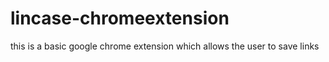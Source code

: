# lincase-chromeextension
this is a basic google chrome extension which allows the user to save links
